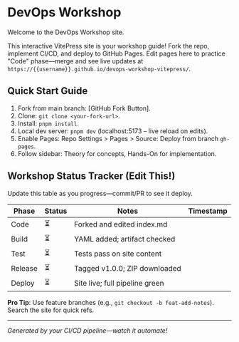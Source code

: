 # DevOps Workshop

Welcome to the DevOps Workshop site.

This interactive VitePress site is your workshop guide! Fork the repo, implement CI/CD, and deploy to GitHub Pages. Edit pages here to practice "Code" phase—merge and see live updates at `https://{{username}}.github.io/devops-workshop-vitepress/`.

## Quick Start Guide

1. Fork from main branch: [GitHub Fork Button].
2. Clone: `git clone <your-fork-url>`.
3. Install: `pnpm install`.
4. Local dev server: `pnpm dev` (localhost:5173 – live reload on edits).
5. Enable Pages: Repo Settings > Pages > Source: Deploy from branch `gh-pages`.
6. Follow sidebar: Theory for concepts, Hands-On for implementation.

## Workshop Status Tracker (Edit This!)

Update this table as you progress—commit/PR to see it deploy.

| Phase   | Status | Notes                          | Timestamp |
|---------|--------|--------------------------------|-----------|
| Code    | ⏳     | Forked and edited index.md     |           |
| Build   | ⏳     | YAML added; artifact checked   |           |
| Test    | ⏳     | Tests pass on site content     |           |
| Release | ⏳     | Tagged v1.0.0; ZIP downloaded  |           |
| Deploy  | ⏳     | Site live; full pipeline green |           |

**Pro Tip**: Use feature branches (e.g., `git checkout -b feat-add-notes`). Search the site for quick refs.

---

*Generated by your CI/CD pipeline—watch it automate!*
